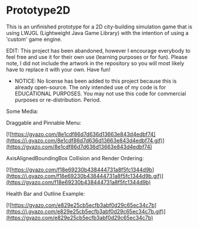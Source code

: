 # Prototype2D



This is an unfinished prototype for a 2D city-building simulation game that is using LWJGL (Lightweight Java Game Library) with the intention of using a 'custom' game engine.

EDIT: This project has been abandoned, however I encourage everybody to feel free and use it for their own use (learning purposes or for fun). Please note, I did not include the artwork in the repository so you will most likely have to replace it with your own. Have fun!
    
* NOTICE: No license has been added to this project because this is already open-source. The only intended use of my code is for EDUCATIONAL PURPOSES. You may not use this code for commercial purposes or re-distribution. Period.


Some Media:

Draggable and Pinnable Menu:

[![https://gyazo.com/8e1cdf86d7d636d13663e843d4edbf74](https://i.gyazo.com/8e1cdf86d7d636d13663e843d4edbf74.gif)](https://gyazo.com/8e1cdf86d7d636d13663e843d4edbf74)

AxisAlignedBoundingBox Collision and Render Ordering:

[![https://gyazo.com/f18e69230b438444731a8f5fc1344d9b](https://i.gyazo.com/f18e69230b438444731a8f5fc1344d9b.gif)](https://gyazo.com/f18e69230b438444731a8f5fc1344d9b)

Health Bar and Outline Example:

[![https://gyazo.com/e829e25cb5ecfb3abf0d29c65ec34c7b](https://i.gyazo.com/e829e25cb5ecfb3abf0d29c65ec34c7b.gif)](https://gyazo.com/e829e25cb5ecfb3abf0d29c65ec34c7b)
